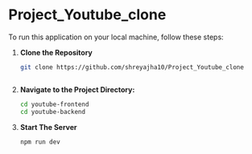# Project_Youtube_clone
 
To run this application on your local machine, follow these steps:

1. **Clone the Repository**
   ```bash
   git clone https://github.com/shreyajha10/Project_Youtube_clone



2. **Navigate to the Project Directory:**
   ```bash
   cd youtube-frontend 
   cd youtube-backend


3. **Start The Server**
   ```bash
   npm run dev
